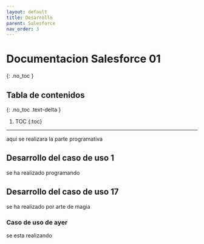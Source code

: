 ```yaml
---
layout: default
title: Desarrollo
parent: Salesforce
nav_order: 3
---
```


# Documentacion Salesforce 01
{: .no_toc }

## Tabla de contenidos
{: .no_toc .text-delta }

1. TOC
{:toc}

---

aqui se realizara la parte programativa

## Desarrollo del caso de uso 1

se ha realizado programando

## Desarrollo del caso de uso 17

se ha realizado por arte de magia

### Caso de uso de ayer

se esta realizando
